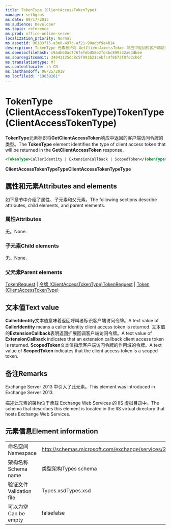 ```yaml
---
title: TokenType (ClientAccessTokenType)
manager: sethgros
ms.date: 09/17/2015
ms.audience: Developer
ms.topic: reference
ms.prod: office-online-server
localization_priority: Normal
ms.assetid: 96103f15-a3e0-497c-af21-90adbf9a4b14
description: TokenType 元素标识将 GetClientAccessToken 响应中返回的客户端访问令牌的类型。
ms.openlocfilehash: c9adb60acf76fefebd58e2fd3bc899332a63dbee
ms.sourcegitcommit: 34041125dc8c5f993b21cebfc4f8b72f0fd2cb6f
ms.translationtype: MT
ms.contentlocale: zh-CN
ms.lasthandoff: 06/25/2018
ms.locfileid: "19838261"
---
```

# <a name="tokentype-clientaccesstokentype"></a><span data-ttu-id="0d973-103">TokenType (ClientAccessTokenType)</span><span class="sxs-lookup"><span data-stu-id="0d973-103">TokenType (ClientAccessTokenType)</span></span>

<span data-ttu-id="0d973-104">**TokenType**元素标识将**GetClientAccessToken**响应中返回的客户端访问令牌的类型。</span><span class="sxs-lookup"><span data-stu-id="0d973-104">The **TokenType** element identifies the type of client access token that will be returned in the **GetClientAccessToken** response.</span></span> 
  
```XML
<TokenType>CallerIdentity | ExtensionCallback | ScopedToken</TokenType>
```

 <span data-ttu-id="0d973-105">**ClientAccessTokenTypeType**</span><span class="sxs-lookup"><span data-stu-id="0d973-105">**ClientAccessTokenTypeType**</span></span>
## <a name="attributes-and-elements"></a><span data-ttu-id="0d973-106">属性和元素</span><span class="sxs-lookup"><span data-stu-id="0d973-106">Attributes and elements</span></span>

<span data-ttu-id="0d973-107">如下章节中介绍了属性、子元素和父元素。</span><span class="sxs-lookup"><span data-stu-id="0d973-107">The following sections describe attributes, child elements, and parent elements.</span></span>
  
### <a name="attributes"></a><span data-ttu-id="0d973-108">属性</span><span class="sxs-lookup"><span data-stu-id="0d973-108">Attributes</span></span>

<span data-ttu-id="0d973-109">无。</span><span class="sxs-lookup"><span data-stu-id="0d973-109">None.</span></span>
  
### <a name="child-elements"></a><span data-ttu-id="0d973-110">子元素</span><span class="sxs-lookup"><span data-stu-id="0d973-110">Child elements</span></span>

<span data-ttu-id="0d973-111">无。</span><span class="sxs-lookup"><span data-stu-id="0d973-111">None.</span></span>
  
### <a name="parent-elements"></a><span data-ttu-id="0d973-112">父元素</span><span class="sxs-lookup"><span data-stu-id="0d973-112">Parent elements</span></span>

<span data-ttu-id="0d973-113">[TokenRequest](tokenrequest.md) | [令牌 (ClientAccessTokenType)](token-clientaccesstokentype.md)</span><span class="sxs-lookup"><span data-stu-id="0d973-113">[TokenRequest](tokenrequest.md) | [Token (ClientAccessTokenType)](token-clientaccesstokentype.md)</span></span>
  
## <a name="text-value"></a><span data-ttu-id="0d973-114">文本值</span><span class="sxs-lookup"><span data-stu-id="0d973-114">Text value</span></span>

<span data-ttu-id="0d973-115">**CallerIdentity**文本值意味着返回呼叫者标识客户端访问令牌。</span><span class="sxs-lookup"><span data-stu-id="0d973-115">A text value of **CallerIdentity** means a caller identity client access token is returned.</span></span> <span data-ttu-id="0d973-116">文本值的**ExtensionCallback**表明返回扩展回调客户端访问令牌。</span><span class="sxs-lookup"><span data-stu-id="0d973-116">A text value of **ExtensionCallback** indicates that an extension callback client access token is returned.</span></span> <span data-ttu-id="0d973-117">**ScopedToken**文本值指示客户端访问令牌的作用域的令牌。</span><span class="sxs-lookup"><span data-stu-id="0d973-117">A text value of **ScopedToken** indicates that the client access token is a scoped token.</span></span> 
  
## <a name="remarks"></a><span data-ttu-id="0d973-118">备注</span><span class="sxs-lookup"><span data-stu-id="0d973-118">Remarks</span></span>

<span data-ttu-id="0d973-119">Exchange Server 2013 中引入了此元素。</span><span class="sxs-lookup"><span data-stu-id="0d973-119">This element was introduced in Exchange Server 2013.</span></span>
  
<span data-ttu-id="0d973-120">描述此元素的架构位于承载 Exchange Web Services 的 IIS 虚拟目录中。</span><span class="sxs-lookup"><span data-stu-id="0d973-120">The schema that describes this element is located in the IIS virtual directory that hosts Exchange Web Services.</span></span>
  
## <a name="element-information"></a><span data-ttu-id="0d973-121">元素信息</span><span class="sxs-lookup"><span data-stu-id="0d973-121">Element information</span></span>

|||
|:-----|:-----|
|<span data-ttu-id="0d973-122">命名空间</span><span class="sxs-lookup"><span data-stu-id="0d973-122">Namespace</span></span>  <br/> |http://schemas.microsoft.com/exchange/services/2006/types  <br/> |
|<span data-ttu-id="0d973-123">架构名称</span><span class="sxs-lookup"><span data-stu-id="0d973-123">Schema name</span></span>  <br/> |<span data-ttu-id="0d973-124">类型架构</span><span class="sxs-lookup"><span data-stu-id="0d973-124">Types schema</span></span>  <br/> |
|<span data-ttu-id="0d973-125">验证文件</span><span class="sxs-lookup"><span data-stu-id="0d973-125">Validation file</span></span>  <br/> |<span data-ttu-id="0d973-126">Types.xsd</span><span class="sxs-lookup"><span data-stu-id="0d973-126">Types.xsd</span></span>  <br/> |
|<span data-ttu-id="0d973-127">可以为空</span><span class="sxs-lookup"><span data-stu-id="0d973-127">Can be empty</span></span>  <br/> |<span data-ttu-id="0d973-128">false</span><span class="sxs-lookup"><span data-stu-id="0d973-128">false</span></span>  <br/> |
   

